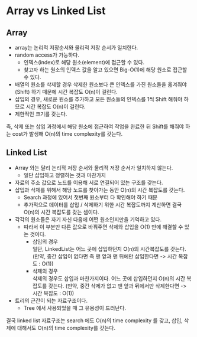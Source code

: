 # Array vs Linked List
## Array
* array는 논리적 저장순서와 물리적 저장 순서가 일치한다.
* random access가 가능하다.
    *  인덱스(index)로 해당 원소(element)에 접근할 수 있다.
    *  찾고자 하는 원소의 인덱스 값을 알고 있으면 Big-O(1)에 해당 원소로 접근할 수 있다.
* 배열의 원소를 삭제할 경우 삭제한 원소보다 큰 인덱스를 가진 원소들을 옮겨줘야(Shift) 하기 때문에 시간 복잡도 O(n)이 걸린다.
* 삽입의 경우, 새로운 원소를 추가하고 모든 원소들의 인덱스를 1씩 Shift 해줘야 하므로 시간 복잡도 O(n)이 걸린다.
* 제한적인 크기를 갖는다.

즉, 삭제 또는 삽입 과정에서 해당 원소에 접근하여 작업을 완료한 뒤 Shift를 해줘야 하는 cost가 발생해 O(n)의 time complexity를 갖는다.

## Linked List
* Array 와는 달리 논리적 저장 순서와 물리적 저장 순서가 일치하지 않는다.
    * 일단 삽입하고 정렬하는 것과 마찬가지
* 자료의 주소 값으로 노드를 이용해 서로 연결되어 있는 구조를 갖는다.
* 삽입과 삭제를 위해서 해당 노드를 찾아가는 동안 O(n)의 시간 복잡도를 갖는다. 
    * Search 과정에 있어서 첫번째 원소부터 다 확인해야 하기 때문
    * 추가적으로 데이터를 삽입 / 삭제하기 위한 시간 복잡도까지 계산하면 결국 O(n)의 시간 복잡도를 갖는 셈이다.
* 각각의 원소들은 자기 자신 다음에 어떤 원소인지만을 기억하고 있다.
    * 따라서 이 부분만 다른 값으로 바꿔주면 삭제와 삽입을 O(1) 만에 해결할 수 있는 것이다.
        * 삽입의 경우  
            일단, LinkedList는 어느 곳에 삽입하던지 O(n)의 시간복잡도를 갖는다. (만약, 중간 삽입이 없다면 즉 맨 앞과 맨 뒤에만 삽입한다면 -> 시간 복잡도 : O(1))
        * 삭제의 경우  
            삭제의 경우도 삽입과 마찬가지이다. 어느 곳에 삽입하던지 O(n)의 시간 복잡도를 갖는다. (만약, 중간 삭제가 없고 맨 앞과 뒤에서만 삭제한다면 -> 시간 복잡도 : O(1))
* 트리의 근간이 되는 자료구조이다.
    * Tree 에서 사용되었을 때 그 유용성이 드러난다.

결국 linked list 자료구조는 search 에도 O(n)의 time complexity 를 갖고, 삽입, 삭제에 대해서도 O(n)의 time complexity를 갖는다.
